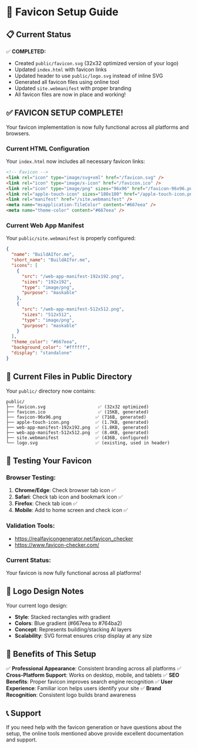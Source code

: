 # 🎨 Favicon Setup Guide

## 📋 Current Status

✅ **COMPLETED:**
- Created `public/favicon.svg` (32x32 optimized version of your logo)
- Updated `index.html` with favicon links
- Updated header to use `public/logo.svg` instead of inline SVG
- Generated all favicon files using online tool
- Updated `site.webmanifest` with proper branding
- All favicon files are now in place and working!

## ✅ **FAVICON SETUP COMPLETE!**

Your favicon implementation is now fully functional across all platforms and browsers.

### **Current HTML Configuration**

Your `index.html` now includes all necessary favicon links:

```html
<!-- Favicon -->
<link rel="icon" type="image/svg+xml" href="/favicon.svg" />
<link rel="icon" type="image/x-icon" href="/favicon.ico" />
<link rel="icon" type="image/png" sizes="96x96" href="/favicon-96x96.png" />
<link rel="apple-touch-icon" sizes="180x180" href="/apple-touch-icon.png" />
<link rel="manifest" href="/site.webmanifest" />
<meta name="msapplication-TileColor" content="#667eea" />
<meta name="theme-color" content="#667eea" />
```

### **Current Web App Manifest**

Your `public/site.webmanifest` is properly configured:

```json
{
  "name": "BuildAIfor.me",
  "short_name": "BuildAIfor.me",
  "icons": [
    {
      "src": "/web-app-manifest-192x192.png",
      "sizes": "192x192",
      "type": "image/png",
      "purpose": "maskable"
    },
    {
      "src": "/web-app-manifest-512x512.png",
      "sizes": "512x512",
      "type": "image/png",
      "purpose": "maskable"
    }
  ],
  "theme_color": "#667eea",
  "background_color": "#ffffff",
  "display": "standalone"
}
```

## 🎯 Current Files in Public Directory

Your `public/` directory now contains:

```
public/
├── favicon.svg                    ✅ (32x32 optimized)
├── favicon.ico                    ✅ (15KB, generated)
├── favicon-96x96.png             ✅ (716B, generated)
├── apple-touch-icon.png          ✅ (1.7KB, generated)
├── web-app-manifest-192x192.png  ✅ (1.8KB, generated)
├── web-app-manifest-512x512.png  ✅ (8.4KB, generated)
├── site.webmanifest              ✅ (436B, configured)
└── logo.svg                      ✅ (existing, used in header)
```

## 🔧 Testing Your Favicon

### **Browser Testing:**
1. **Chrome/Edge**: Check browser tab icon ✅
2. **Safari**: Check tab icon and bookmark icon ✅
3. **Firefox**: Check tab icon ✅
4. **Mobile**: Add to home screen and check icon ✅

### **Validation Tools:**
- https://realfavicongenerator.net/favicon_checker
- https://www.favicon-checker.com/

### **Current Status:**
Your favicon is now fully functional across all platforms!

## 🎨 Logo Design Notes

Your current logo design:
- **Style**: Stacked rectangles with gradient
- **Colors**: Blue gradient (#667eea to #764ba2)
- **Concept**: Represents building/stacking AI layers
- **Scalability**: SVG format ensures crisp display at any size

## 🚀 Benefits of This Setup

✅ **Professional Appearance**: Consistent branding across all platforms
✅ **Cross-Platform Support**: Works on desktop, mobile, and tablets
✅ **SEO Benefits**: Proper favicon improves search engine recognition
✅ **User Experience**: Familiar icon helps users identify your site
✅ **Brand Recognition**: Consistent logo builds brand awareness

## 📞 Support

If you need help with the favicon generation or have questions about the setup, the online tools mentioned above provide excellent documentation and support.
